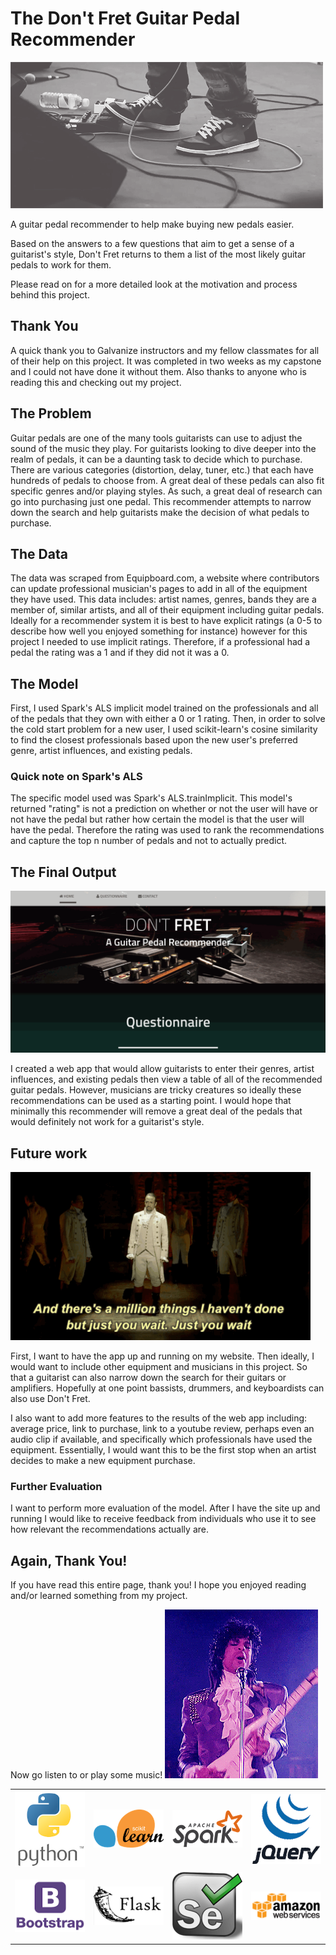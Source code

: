 # The Don't Fret Guitar Pedal Recommender

<img src="static/images/pedalboardstomp.jpg">

A guitar pedal recommender to help make buying new pedals easier.

Based on the answers to a few questions that aim to get a sense of a guitarist's style, Don't Fret returns to them a list of the most likely guitar pedals to work for them.

Please read on for a more detailed look at the motivation and process behind this project.

## Thank You

A quick thank you to Galvanize instructors and my fellow classmates for all of their help on this project. It was completed in two weeks as my capstone and I could not have done it without them. Also thanks to anyone who is reading this and checking out my project.

## The Problem

Guitar pedals are one of the many tools guitarists can use to adjust the sound of the music they play.
For guitarists looking to dive deeper into the realm of pedals, it can be a daunting task to decide which to purchase. There are various categories (distortion, delay, tuner, etc.) that each have hundreds of pedals to choose from. A great deal of these pedals can also fit specific genres and/or playing styles. As such, a great deal of research can go into purchasing just one pedal. This recommender attempts to narrow down the search and help guitarists make the decision of what pedals to purchase.

## The Data

The data was scraped from Equipboard.com, a website where contributors can update professional musician's pages to add in all of the equipment they have used. This data includes: artist names, genres, bands they are a member of, similar artists, and all of their equipment including guitar pedals. Ideally for a recommender system it is best to have explicit ratings (a 0-5 to describe how well you enjoyed something for instance) however for this project I needed to use implicit ratings. Therefore, if a professional had a pedal the rating was a 1 and if they did not it was a 0.

## The Model

First, I used Spark's ALS implicit model trained on the professionals and all of the pedals that they own with either a 0 or 1 rating. Then, in order to solve the cold start problem for a new user, I used scikit-learn's cosine similarity to find the closest professionals based upon the new user's preferred genre, artist influences, and existing pedals.

### Quick note on Spark's ALS

The specific model used was Spark's ALS.trainImplicit. This model's returned "rating" is not a prediction on whether or not the user will have or not have the pedal but rather how certain the model is that the user will have the pedal. Therefore the rating was used to rank the recommendations and capture the top n number of pedals and not to actually predict.

## The Final Output

<img src="static/images/webappexample.gif">

I created a web app that would allow guitarists to enter their genres, artist influences, and existing pedals then view a table of all of the recommended guitar pedals. However, musicians are tricky creatures so ideally these recommendations can be used as a starting point. I would hope that minimally this recommender will remove a great deal of the pedals that would definitely not work for a guitarist's style.

## Future work

<img src="static/images/justyouwait.gif">

First, I want to have the app up and running on my website. Then ideally, I would want to include other equipment and musicians in this project. So that a guitarist can also narrow down the search for their guitars or amplifiers. Hopefully at one point bassists, drummers, and keyboardists can also use Don't Fret.

I also want to add more features to the results of the web app including: average price, link to purchase, link to a youtube review, perhaps even an audio clip if available, and specifically which professionals have used the equipment. Essentially, I would want this to be the first stop when an artist decides to make a new equipment purchase.

### Further Evaluation

I want to perform more evaluation of the model. After I have the site up and running I would like to receive feedback from individuals who use it to see how relevant the recommendations actually are.

## Again, Thank You!

If you have read this entire page, thank you! I hope you enjoyed reading and/or learned something from my project.

Now go listen to or play some music!
<img src="static/images/prince.gif">

<table border="0"; align="center">
<tr>
<td><img src="static/images/python.png" width="120"></td>
<td><img src="static/images/sklearn.png" width="120"></td>
<td><img src="static/images/spark.png" width="120"></td>
<td><img src="static/images/jQuery.gif" width="120"></td>
</tr>
<tr>
<td><img src="static/images/bootstrap.gif" width="120"></td>
<td><img src="static/images/flask.png" width="120"></td>
<td><img src="static/images/selenium.png" width="120"></td>
<td><img src="static/images/aws.png" width="120"></td>
</tr>
</table>
<!-- ![alt-text-1](static/images/python.png)
![alt-text-2](static/images/sklearn.png) ![alt-text-3](static/images/spark.png)
![alt-text-4](static/images/jQuery.gif) ![alt-text-5](static/images/bootstrap.gif)
![alt-text-6](static/images/flask.png) ![alt-text-7](static/images/selenium.png)
![alt-text-8](static/images/aws.png) -->


